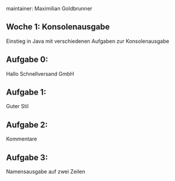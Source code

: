 maintainer: Maximilian Goldbrunner

Woche 1: Konsolenausgabe
---------------------------------------------------------
Einstieg in Java mit verschiedenen Aufgaben zur Konsolenausgabe

Aufgabe 0:
----------
Hallo Schnellversand GmbH


Aufgabe 1:
----------
Guter Stil


Aufgabe 2:
----------
Kommentare


Aufgabe 3:
----------
Namensausgabe auf zwei Zeilen
